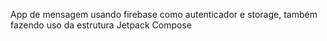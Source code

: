 App de mensagem usando firebase como autenticador e storage, também fazendo uso da estrutura Jetpack Compose
